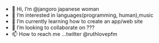 - 👋 Hi, I’m @jangoro japanese woman
- 👀 I’m interested in languages(programming, human),music
- 🌱 I’m currently learning how to create an app/web site
- 💞️ I’m looking to collaborate on ???
- 📫 How to reach me ...twitter @ruthlovepfm

<!---
jangoro/jangoro is a ✨ special ✨ repository because its `README.md` (this file) appears on your GitHub profile.
You can click the Preview link to take a look at your changes.
--->
